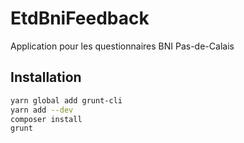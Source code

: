 # EtdBniFeedback
Application pour les questionnaires BNI Pas-de-Calais

## Installation

```bash
yarn global add grunt-cli
yarn add --dev
composer install
grunt
```
